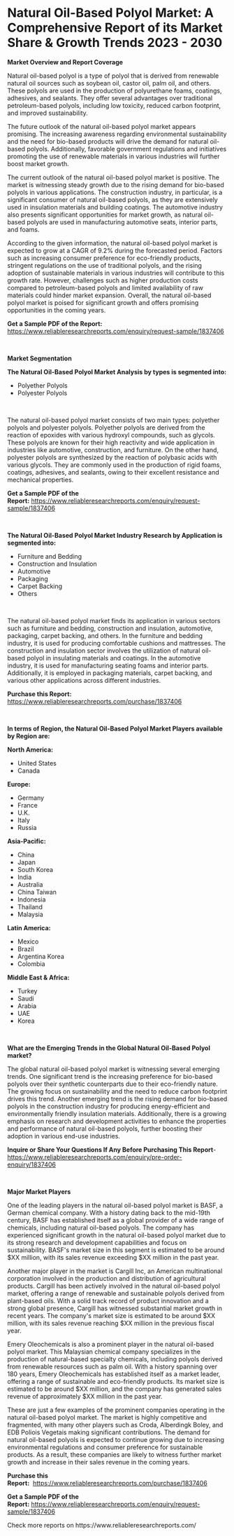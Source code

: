 <p><h1>Natural Oil-Based Polyol Market: A Comprehensive Report of its Market Share & Growth Trends 2023 - 2030</h1></p><p><strong>Market Overview and Report Coverage</strong></p>
<p><p>Natural oil-based polyol is a type of polyol that is derived from renewable natural oil sources such as soybean oil, castor oil, palm oil, and others. These polyols are used in the production of polyurethane foams, coatings, adhesives, and sealants. They offer several advantages over traditional petroleum-based polyols, including low toxicity, reduced carbon footprint, and improved sustainability.</p><p>The future outlook of the natural oil-based polyol market appears promising. The increasing awareness regarding environmental sustainability and the need for bio-based products will drive the demand for natural oil-based polyols. Additionally, favorable government regulations and initiatives promoting the use of renewable materials in various industries will further boost market growth.</p><p>The current outlook of the natural oil-based polyol market is positive. The market is witnessing steady growth due to the rising demand for bio-based polyols in various applications. The construction industry, in particular, is a significant consumer of natural oil-based polyols, as they are extensively used in insulation materials and building coatings. The automotive industry also presents significant opportunities for market growth, as natural oil-based polyols are used in manufacturing automotive seats, interior parts, and foams.</p><p>According to the given information, the natural oil-based polyol market is expected to grow at a CAGR of 9.2% during the forecasted period. Factors such as increasing consumer preference for eco-friendly products, stringent regulations on the use of traditional polyols, and the rising adoption of sustainable materials in various industries will contribute to this growth rate. However, challenges such as higher production costs compared to petroleum-based polyols and limited availability of raw materials could hinder market expansion. Overall, the natural oil-based polyol market is poised for significant growth and offers promising opportunities in the coming years.</p></p>
<p><strong>Get a Sample PDF of the Report:</strong> <a href="https://www.reliableresearchreports.com/enquiry/request-sample/1837406">https://www.reliableresearchreports.com/enquiry/request-sample/1837406</a></p>
<p>&nbsp;</p>
<p><strong>Market Segmentation</strong></p>
<p><strong>The Natural Oil-Based Polyol Market Analysis by types is segmented into:</strong></p>
<p><ul><li>Polyether Polyols</li><li>Polyester Polyols</li></ul></p>
<p>&nbsp;</p>
<p><p>The natural oil-based polyol market consists of two main types: polyether polyols and polyester polyols. Polyether polyols are derived from the reaction of epoxides with various hydroxyl compounds, such as glycols. These polyols are known for their high reactivity and wide application in industries like automotive, construction, and furniture. On the other hand, polyester polyols are synthesized by the reaction of polybasic acids with various glycols. They are commonly used in the production of rigid foams, coatings, adhesives, and sealants, owing to their excellent resistance and mechanical properties.</p></p>
<p><strong>Get a Sample PDF of the Report:</strong>&nbsp;<a href="https://www.reliableresearchreports.com/enquiry/request-sample/1837406">https://www.reliableresearchreports.com/enquiry/request-sample/1837406</a></p>
<p>&nbsp;</p>
<p><strong>The Natural Oil-Based Polyol Market Industry Research by Application is segmented into:</strong></p>
<p><ul><li>Furniture and Bedding</li><li>Construction and Insulation</li><li>Automotive</li><li>Packaging</li><li>Carpet Backing</li><li>Others</li></ul></p>
<p>&nbsp;</p>
<p><p>The natural oil-based polyol market finds its application in various sectors such as furniture and bedding, construction and insulation, automotive, packaging, carpet backing, and others. In the furniture and bedding industry, it is used for producing comfortable cushions and mattresses. The construction and insulation sector involves the utilization of natural oil-based polyol in insulating materials and coatings. In the automotive industry, it is used for manufacturing seating foams and interior parts. Additionally, it is employed in packaging materials, carpet backing, and various other applications across different industries.</p></p>
<p><strong>Purchase this Report:</strong>&nbsp; <a href="https://www.reliableresearchreports.com/purchase/1837406">https://www.reliableresearchreports.com/purchase/1837406</a></p>
<p>&nbsp;</p>
<p><strong>In terms of Region, the Natural Oil-Based Polyol Market Players available by Region are:</strong></p>
<p>
    <p> <strong> North America: </strong>
        <ul>
            <li>United States</li>
            <li>Canada</li>
        </ul>
        </p> 
    <p> <strong> Europe: </strong>
        <ul>
            <li>Germany</li>
            <li>France</li>
            <li>U.K.</li>
            <li>Italy</li>
            <li>Russia</li>
        </ul>
        </p> 
    <p> <strong> Asia-Pacific: </strong>
        <ul>
            <li>China</li>
            <li>Japan</li>
            <li>South Korea</li>
            <li>India</li>
            <li>Australia</li>
            <li>China Taiwan</li>
            <li>Indonesia</li>
            <li>Thailand</li>
            <li>Malaysia</li>
        </ul>
        </p> 
    <p> <strong> Latin America: </strong>
        <ul>
            <li>Mexico</li>
            <li>Brazil</li>
            <li>Argentina Korea</li>
            <li>Colombia</li>
        </ul>
        </p> 
    <p> <strong> Middle East & Africa: </strong>
        <ul>
            <li>Turkey</li>
            <li>Saudi</li>
            <li>Arabia</li>
            <li>UAE</li>
            <li>Korea</li>
        </ul>
    </p>
    </p>
<p>&nbsp;</p>
<p><strong>What are the Emerging Trends in the Global Natural Oil-Based Polyol market?</strong></p>
<p><p>The global natural oil-based polyol market is witnessing several emerging trends. One significant trend is the increasing preference for bio-based polyols over their synthetic counterparts due to their eco-friendly nature. The growing focus on sustainability and the need to reduce carbon footprint drives this trend. Another emerging trend is the rising demand for bio-based polyols in the construction industry for producing energy-efficient and environmentally friendly insulation materials. Additionally, there is a growing emphasis on research and development activities to enhance the properties and performance of natural oil-based polyols, further boosting their adoption in various end-use industries.</p></p>
<p><strong>Inquire or Share Your Questions If Any Before Purchasing This Report</strong>- <a href="https://www.reliableresearchreports.com/enquiry/pre-order-enquiry/1837406">https://www.reliableresearchreports.com/enquiry/pre-order-enquiry/1837406</a></p>
<p>&nbsp;</p>
<p><strong>Major Market Players</strong></p>
<p><p>One of the leading players in the natural oil-based polyol market is BASF, a German chemical company. With a history dating back to the mid-19th century, BASF has established itself as a global provider of a wide range of chemicals, including natural oil-based polyols. The company has experienced significant growth in the natural oil-based polyol market due to its strong research and development capabilities and focus on sustainability. BASF's market size in this segment is estimated to be around $XX million, with its sales revenue exceeding $XX million in the past year.</p><p>Another major player in the market is Cargill Inc, an American multinational corporation involved in the production and distribution of agricultural products. Cargill has been actively involved in the natural oil-based polyol market, offering a range of renewable and sustainable polyols derived from plant-based oils. With a solid track record of product innovation and a strong global presence, Cargill has witnessed substantial market growth in recent years. The company's market size is estimated to be around $XX million, with its sales revenue reaching $XX million in the previous fiscal year.</p><p>Emery Oleochemicals is also a prominent player in the natural oil-based polyol market. This Malaysian chemical company specializes in the production of natural-based specialty chemicals, including polyols derived from renewable resources such as palm oil. With a history spanning over 180 years, Emery Oleochemicals has established itself as a market leader, offering a range of sustainable and eco-friendly products. Its market size is estimated to be around $XX million, and the company has generated sales revenue of approximately $XX million in the past year.</p><p>These are just a few examples of the prominent companies operating in the natural oil-based polyol market. The market is highly competitive and fragmented, with many other players such as Croda, Alberdingk Boley, and EDB Poliois Vegetais making significant contributions. The demand for natural oil-based polyols is expected to continue growing due to increasing environmental regulations and consumer preference for sustainable products. As a result, these companies are likely to witness further market growth and increase in their sales revenue in the coming years.</p></p>
<p><strong>Purchase this Report:</strong>&nbsp;&nbsp;<a href="https://www.reliableresearchreports.com/purchase/1837406">https://www.reliableresearchreports.com/purchase/1837406</a></p>
<p></p>
<p><strong>Get a Sample PDF of the Report:</strong>&nbsp;<a href="https://www.reliableresearchreports.com/enquiry/request-sample/1837406">https://www.reliableresearchreports.com/enquiry/request-sample/1837406</a></p>
<p>Check more reports on https://www.reliableresearchreports.com/</p>